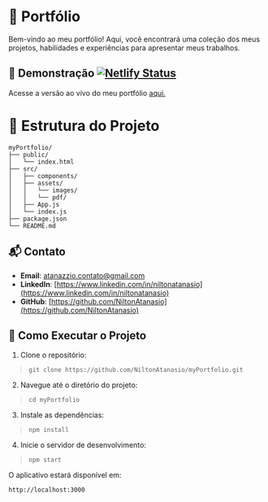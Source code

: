 # 🚀 Portfólio

Bem-vindo ao meu portfólio! Aqui, você encontrará uma coleção dos meus projetos, habilidades e experiências para apresentar meus trabalhos.

## 📸 Demonstração [![Netlify Status](https://api.netlify.com/api/v1/badges/94242bf1-f9f1-41dd-9080-e96e5b2cb314/deploy-status)](https://app.netlify.com/sites/atanazzioportfolio/deploys)

Acesse a versão ao vivo do meu portfólio [aqui.](https://atanazzioportfolio.netlify.app/)

# 📂 Estrutura do Projeto

    myPortfolio/
    ├── public/
    │   └── index.html
    ├── src/
    │   ├── components/
    │   ├── assets/
    │	│	└── images/
    │	│	└── pdf/
    │   ├── App.js
    │   └── index.js
    ├── package.json
    └── README.md

## 📬 Contato

- **Email**: atanazzio.contato@gmail.com
- **LinkedIn**: [https://www.linkedin.com/in/niltonatanasio](https://www.linkedin.com/in/niltonatanasio)
- **GitHub**: [https://github.com/NiltonAtanasio](https://github.com/NiltonAtanasio)

## 🧩 Como Executar o Projeto

1.  Clone o repositório:

>     git clone https://github.com/NiltonAtanasio/myPortfolio.git

2.  Navegue até o diretório do projeto:

>     cd myPortfolio

3.  Instale as dependências:

>     npm install

4.  Inicie o servidor de desenvolvimento:

>     npm start

O aplicativo estará disponível em:

    http://localhost:3000
